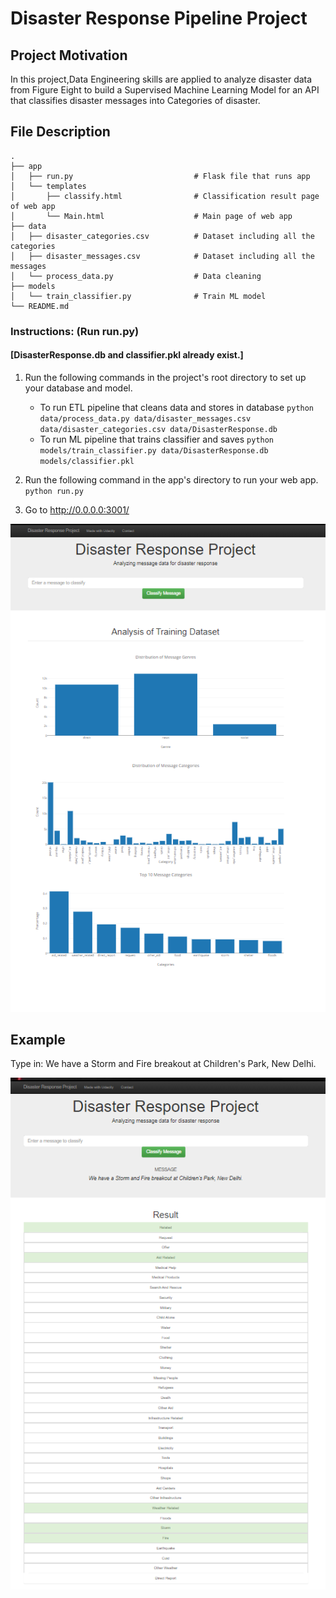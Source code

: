 # Disaster Response Pipeline Project

## Project Motivation

In this project,Data Engineering skills are applied to analyze disaster data from Figure Eight to build a Supervised Machine Learning Model for an API that classifies disaster messages into Categories of disaster.

## File Description

    .
    ├── app     
    │   ├── run.py                           # Flask file that runs app
    │   └── templates   
    │       ├── classify.html                # Classification result page of web app
    │       └── Main.html                    # Main page of web app    
    ├── data                   
    │   ├── disaster_categories.csv          # Dataset including all the categories  
    │   ├── disaster_messages.csv            # Dataset including all the messages
    │   └── process_data.py                  # Data cleaning
    ├── models
    │   └── train_classifier.py              # Train ML model           
    └── README.md

### Instructions: (Run run.py) 
#### [DisasterResponse.db and classifier.pkl already exist.]
1. Run the following commands in the project's root directory to set up your database and model.

    - To run ETL pipeline that cleans data and stores in database
        `python data/process_data.py data/disaster_messages.csv data/disaster_categories.csv data/DisasterResponse.db`
    - To run ML pipeline that trains classifier and saves
        `python models/train_classifier.py data/DisasterResponse.db models/classifier.pkl`

2. Run the following command in the app's directory to run your web app.
    `python run.py`

3. Go to http://0.0.0.0:3001/

![ScreenShot](Disaster-Response.png)

## Example
Type in: We have a Storm and Fire breakout at Children's Park, New Delhi.

![Example](Classification.png)